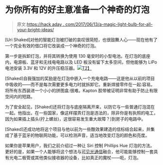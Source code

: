 # 为你所有的好主意准备一个神奇的灯泡

> 原文:[https://hack aday . com/2017/06/13/a-magic-light-bulb-for-all-your-bright-ideas/](https://hackaday.com/2017/06/13/a-magic-light-bulb-for-all-your-bright-ideas/)

[Uri Shaked]对他的智能灯泡被打破的哀叹很简短，也很鼓舞人心——现在他有了一个完全有效的借口将它改装成一个神奇的灯泡。

第一步是拆卸灯泡，并将其转换为使用 130 毫安时的小型电池。在灯泡的底座内，电源板、蓝牙和无线电电路以及 LED 板没有留下太多空间，但他能够为 LiPo 电池安装 3.3V 和 12V 的升压稳压器。[![](../Images/918cf2cf458f6b6756fd9d5c4063306d.png)T2】](https://hackaday.com/wp-content/uploads/2017/05/1-75egfxx8b_1koi3jwdjsiw-edited.jpg)

[Shaked]自我强加的奖励是在灯泡中嵌入一个充电电路——这是他从以前的项目中吸收的——而不是每次需要更多电力时就拆卸它。重新焊接零件在一起:容易。将所有东西装进一个小小的拼图盒:很难。Kapton 胶带被证明非常有助于防止有限空间内的短路。

为了安全起见，[Shaked]还将灯泡与底座隔离开来，以防它与一些普通灯泡混在一起。他指出，在一些国家，像这样摆弄灯泡是违法的，除非你是有执照的电工，因为如果插上插头(拧上螺丝)，这很容易发生重大故障？)到房子的电路中。

[Shaked]还成功地将这个项目与他以前为一些酷效果建造的信标结合起来，并集成了基于蓝牙的物联网功能，可以检测声音，适当地改变灯泡的颜色和亮度。

如果你是苹果用户，我们之前介绍过一种让 Siri 控制 Phillips Hue 灯泡的方法。更好的是，如果一个人能够将这个想法与[可见光通信](http://hackaday.com/2015/09/27/sending-the-internet-from-an-led-lightbulb/)融合，他可能能够控制一套具有光电二极管或其他类似接收器的设备，比如真正的魔杖——呃，灯泡。